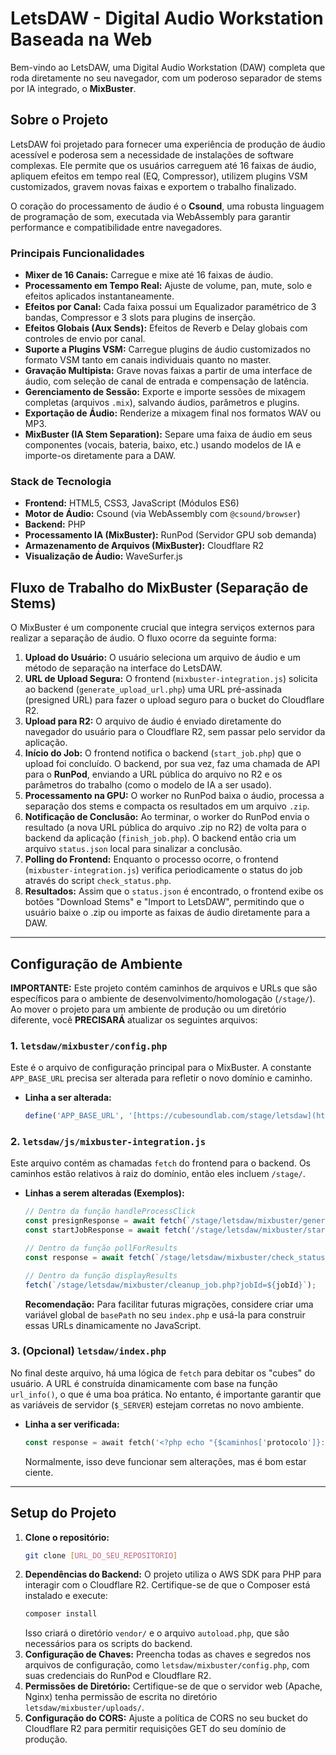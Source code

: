 # LetsDAW - Digital Audio Workstation Baseada na Web

Bem-vindo ao LetsDAW, uma Digital Audio Workstation (DAW) completa que roda diretamente no seu navegador, com um poderoso separador de stems por IA integrado, o **MixBuster**.

## Sobre o Projeto

LetsDAW foi projetado para fornecer uma experiência de produção de áudio acessível e poderosa sem a necessidade de instalações de software complexas. Ele permite que os usuários carreguem até 16 faixas de áudio, apliquem efeitos em tempo real (EQ, Compressor), utilizem plugins VSM customizados, gravem novas faixas e exportem o trabalho finalizado.

O coração do processamento de áudio é o **Csound**, uma robusta linguagem de programação de som, executada via WebAssembly para garantir performance e compatibilidade entre navegadores.

### Principais Funcionalidades

* **Mixer de 16 Canais:** Carregue e mixe até 16 faixas de áudio.
* **Processamento em Tempo Real:** Ajuste de volume, pan, mute, solo e efeitos aplicados instantaneamente.
* **Efeitos por Canal:** Cada faixa possui um Equalizador paramétrico de 3 bandas, Compressor e 3 slots para plugins de inserção.
* **Efeitos Globais (Aux Sends):** Efeitos de Reverb e Delay globais com controles de envio por canal.
* **Suporte a Plugins VSM:** Carregue plugins de áudio customizados no formato VSM tanto em canais individuais quanto no master.
* **Gravação Multipista:** Grave novas faixas a partir de uma interface de áudio, com seleção de canal de entrada e compensação de latência.
* **Gerenciamento de Sessão:** Exporte e importe sessões de mixagem completas (arquivos `.mix`), salvando áudios, parâmetros e plugins.
* **Exportação de Áudio:** Renderize a mixagem final nos formatos WAV ou MP3.
* **MixBuster (IA Stem Separation):** Separe uma faixa de áudio em seus componentes (vocais, bateria, baixo, etc.) usando modelos de IA e importe-os diretamente para a DAW.

### Stack de Tecnologia

* **Frontend:** HTML5, CSS3, JavaScript (Módulos ES6)
* **Motor de Áudio:** Csound (via WebAssembly com `@csound/browser`)
* **Backend:** PHP
* **Processamento IA (MixBuster):** RunPod (Servidor GPU sob demanda)
* **Armazenamento de Arquivos (MixBuster):** Cloudflare R2
* **Visualização de Áudio:** WaveSurfer.js

## Fluxo de Trabalho do MixBuster (Separação de Stems)

O MixBuster é um componente crucial que integra serviços externos para realizar a separação de áudio. O fluxo ocorre da seguinte forma:

1.  **Upload do Usuário:** O usuário seleciona um arquivo de áudio e um método de separação na interface do LetsDAW.
2.  **URL de Upload Segura:** O frontend (`mixbuster-integration.js`) solicita ao backend (`generate_upload_url.php`) uma URL pré-assinada (presigned URL) para fazer o upload seguro para o bucket do Cloudflare R2.
3.  **Upload para R2:** O arquivo de áudio é enviado diretamente do navegador do usuário para o Cloudflare R2, sem passar pelo servidor da aplicação.
4.  **Início do Job:** O frontend notifica o backend (`start_job.php`) que o upload foi concluído. O backend, por sua vez, faz uma chamada de API para o **RunPod**, enviando a URL pública do arquivo no R2 e os parâmetros do trabalho (como o modelo de IA a ser usado).
5.  **Processamento na GPU:** O worker no RunPod baixa o áudio, processa a separação dos stems e compacta os resultados em um arquivo `.zip`.
6.  **Notificação de Conclusão:** Ao terminar, o worker do RunPod envia o resultado (a nova URL pública do arquivo .zip no R2) de volta para o backend da aplicação (`finish_job.php`). O backend então cria um arquivo `status.json` local para sinalizar a conclusão.
7.  **Polling do Frontend:** Enquanto o processo ocorre, o frontend (`mixbuster-integration.js`) verifica periodicamente o status do job através do script `check_status.php`.
8.  **Resultados:** Assim que o `status.json` é encontrado, o frontend exibe os botões "Download Stems" e "Import to LetsDAW", permitindo que o usuário baixe o .zip ou importe as faixas de áudio diretamente para a DAW.

---

## Configuração de Ambiente

**IMPORTANTE:** Este projeto contém caminhos de arquivos e URLs que são específicos para o ambiente de desenvolvimento/homologação (`/stage/`). Ao mover o projeto para um ambiente de produção ou um diretório diferente, você **PRECISARÁ** atualizar os seguintes arquivos:

### 1. `letsdaw/mixbuster/config.php`

Este é o arquivo de configuração principal para o MixBuster. A constante `APP_BASE_URL` precisa ser alterada para refletir o novo domínio e caminho.

* **Linha a ser alterada:**
    ```php
    define('APP_BASE_URL', '[https://cubesoundlab.com/stage/letsdaw](https://cubesoundlab.com/stage/letsdaw)');
    ```

### 2. `letsdaw/js/mixbuster-integration.js`

Este arquivo contém as chamadas `fetch` do frontend para o backend. Os caminhos estão relativos à raiz do domínio, então eles incluem `/stage/`.

* **Linhas a serem alteradas (Exemplos):**
    ```javascript
    // Dentro da função handleProcessClick
    const presignResponse = await fetch(`/stage/letsdaw/mixbuster/generate_upload_url.php?filename=${encodeURIComponent(file.name)}`);
    const startJobResponse = await fetch('/stage/letsdaw/mixbuster/start_job.php', { ... });

    // Dentro da função pollForResults
    const response = await fetch(`/stage/letsdaw/mixbuster/check_status.php?jobId=${jobId}`);
    
    // Dentro da função displayResults
    fetch(`/stage/letsdaw/mixbuster/cleanup_job.php?jobId=${jobId}`);
    ```
    **Recomendação:** Para facilitar futuras migrações, considere criar uma variável global de `basePath` no seu `index.php` e usá-la para construir essas URLs dinamicamente no JavaScript.

### 3. (Opcional) `letsdaw/index.php`

No final deste arquivo, há uma lógica de `fetch` para debitar os "cubes" do usuário. A URL é construída dinamicamente com base na função `url_info()`, o que é uma boa prática. No entanto, é importante garantir que as variáveis de servidor (`$_SERVER`) estejam corretas no novo ambiente.

* **Linha a ser verificada:**
    ```php
    const response = await fetch('<?php echo "{$caminhos['protocolo']}://{$caminhos['host']}{$caminhos['diretorio_raiz']}/assets/php/cubeDebitaCubes.php"; ?>', { ... });
    ```
    Normalmente, isso deve funcionar sem alterações, mas é bom estar ciente.

---

## Setup do Projeto

1.  **Clone o repositório:**
    ```bash
    git clone [URL_DO_SEU_REPOSITORIO]
    ```
2.  **Dependências do Backend:** O projeto utiliza o AWS SDK para PHP para interagir com o Cloudflare R2. Certifique-se de que o Composer está instalado e execute:
    ```bash
    composer install
    ```
    Isso criará o diretório `vendor/` e o arquivo `autoload.php`, que são necessários para os scripts do backend.
3.  **Configuração de Chaves:** Preencha todas as chaves e segredos nos arquivos de configuração, como `letsdaw/mixbuster/config.php`, com suas credenciais do RunPod e Cloudflare R2.
4.  **Permissões de Diretório:** Certifique-se de que o servidor web (Apache, Nginx) tenha permissão de escrita no diretório `letsdaw/mixbuster/uploads/`.
5.  **Configuração do CORS:** Ajuste a política de CORS no seu bucket do Cloudflare R2 para permitir requisições GET do seu domínio de produção.
